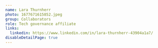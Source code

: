 ```yaml
---
name: Lara Thurnherr
photo: 1677671615852.jpeg
group: Collaborators
role: Tech governance affiliate
links:
  linkedin: https://www.linkedin.com/in/lara-thurnherr-43904a1a7/
disableDetailPage: true
---
```

